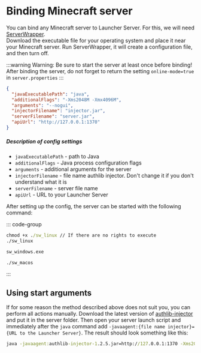 # Binding Minecraft server

You can bind any Minecraft server to Launcher Server. For this, we will need [ServerWrapper](https://github.com/AuroraTeam/ServerWrapper/releases).\
Download the executable file for your operating system and place it near your Minecraft server. Run ServerWrapper, it will create a configuration file, and then turn off.

:::warning Warning:
Be sure to start the server at least once before binding!
After binding the server, do not forget to return the setting `online-mode=true` in `server.properties`
:::

```json [sw_config.json]
{
  "javaExecutablePath": "java",
  "additionalFlags": "-Xms2048M -Xmx4096M",
  "arguments": "--nogui",
  "injectorFilename": "injector.jar",
  "serverFilename": "server.jar",
  "apiUrl": "http://127.0.0.1:1370"
}
```

##### Description of config settings

- `javaExecutablePath` - path to Java
- `additionalFlags` - Java process configuration flags
- `arguments` - additional arguments for the server
- `injectorFilename` - file name authlib injector. Don't change it if you don't understand what it is
- `serverFilename` - server file name
- `apiUrl` - URL to your Launcher Server

After setting up the config, the server can be started with the following command:

::: code-group
```cmd [Linux]
chmod +x ./sw_linux // If there are no rights to execute
./sw_linux
```

```cmd [Windows]
sw_windows.exe
```

```cmd [MacOS]
./sw_macos
```
:::

## Using start arguments
If for some reason the method described above does not suit you, you can perform all actions manually.
Download the latest version of [authlib-injector](https://github.com/yushijinhun/authlib-injector/releases) and put it in the server folder. Then open your server launch script and immediately after the `java` command add `-javaagent:{file name injector}={URL to the Launcher Server}`. The result should look something like this:

```cmd
java -javaagent:authlib-injector-1.2.5.jar=http://127.0.0.1:1370 -Xms2G -Xmx4G -jar paper.jar nogui
```
